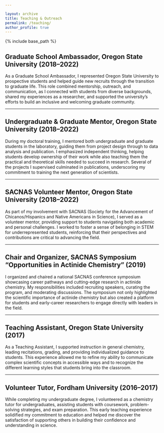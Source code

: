 ```yaml
---

layout: archive
title: Teaching & Outreach
permalink: /teaching/
author_profile: true
---
```


{% include base_path %}

Graduate School Ambassador, Oregon State University (2018–2022)
------
As a Graduate School Ambassador, I represented Oregon State University to prospective students and helped guide new recruits through the transition to graduate life. This role combined mentorship, outreach, and communication, as I connected with students from diverse backgrounds, shared my experiences as a researcher, and supported the university’s efforts to build an inclusive and welcoming graduate community.

***

Undergraduate & Graduate Mentor, Oregon State University (2018–2022)
------
During my doctoral training, I mentored both undergraduate and graduate students in the laboratory, guiding them from project design through to data analysis and publication. I emphasized independent thinking, helping students develop ownership of their work while also teaching them the practical and theoretical skills needed to succeed in research. Several of the projects I supervised culminated in publications, underscoring my commitment to training the next generation of scientists.

***

SACNAS Volunteer Mentor, Oregon State University (2018–2022)
------
As part of my involvement with SACNAS (Society for the Advancement of Chicanos/Hispanics and Native Americans in Science), I served as a volunteer mentor, providing support to students navigating both academic and personal challenges. I worked to foster a sense of belonging in STEM for underrepresented students, reinforcing that their perspectives and contributions are critical to advancing the field.

***

Chair and Organizer, SACNAS Symposium “Opportunities in Actinide Chemistry” (2019)
------
I organized and chaired a national SACNAS conference symposium showcasing career pathways and cutting-edge research in actinide chemistry. My responsibilities included recruiting speakers, curating the program, and moderating discussions. The symposium not only highlighted the scientific importance of actinide chemistry but also created a platform for students and early-career researchers to engage directly with leaders in the field.

***

Teaching Assistant, Oregon State University (2017)
------
As a Teaching Assistant, I supported instruction in general chemistry, leading recitations, grading, and providing individualized guidance to students. This experience allowed me to refine my ability to communicate complex scientific concepts in accessible ways and to recognize the different learning styles that students bring into the classroom.

***

Volunteer Tutor, Fordham University (2016–2017)
------
While completing my undergraduate degree, I volunteered as a chemistry tutor for undergraduates, assisting students with coursework, problem-solving strategies, and exam preparation. This early teaching experience solidified my commitment to education and helped me discover the satisfaction of supporting others in building their confidence and understanding in science.
